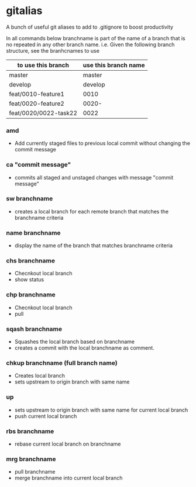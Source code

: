 # gitalias
A bunch of useful git aliases to add to .gitignore to boost productivity

In all commands below branchname is part of the name of a branch that is no repeated in any other branch name.
i.e. Given the following branch structure, see the branhcnames to use

| to use this branch    | use this branch name  |
|-----------------------|-----------------------|
| master                | master                |
| develop               | develop               |
| feat/0010-feature1    | 0010                  |
| feat/0020-feature2    | 0020-                 |
| feat/0020/0022-task22 | 0022                  |

### amd
- Add currently staged files to previous local commit without changing the commit message

### ca "commit message"
- commits all staged and unstaged changes with message "commit message"

### sw branchname
- creates a local branch for each remote branch that matches the branchname criteria

### name branchname
 - display the name of the branch that matches branchname criteria

 ### chs branchname
 - Checnkout local branch
 - show status
 
 ### chp branchname
 - Checnkout local branch
 - pull

### sqash branchname
 - Squashes the local branch based on branchname
 - creates a commit with the local branchname as comment.

### chkup branchname  (full branch name)
 - Creates local branch
 - sets upstream to origin branch with same name

### up
 - sets upstream to origin branch with same name for current local branch
 - push current local branch

### rbs branchname
 - rebase current local branch on branchname

### mrg branchname
 - pull branchname
 - merge branchname into current local branch
